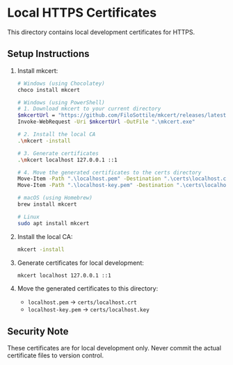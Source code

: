 # Local HTTPS Certificates

This directory contains local development certificates for HTTPS.

## Setup Instructions

1. Install mkcert:

   ```bash
   # Windows (using Chocolatey)
   choco install mkcert

   # Windows (using PowerShell)
   # 1. Download mkcert to your current directory
   $mkcertUrl = "https://github.com/FiloSottile/mkcert/releases/latest/download/mkcert-v1.4.4-windows-amd64.exe"
   Invoke-WebRequest -Uri $mkcertUrl -OutFile ".\mkcert.exe"

   # 2. Install the local CA
   .\mkcert -install

   # 3. Generate certificates
   .\mkcert localhost 127.0.0.1 ::1

   # 4. Move the generated certificates to the certs directory
   Move-Item -Path ".\localhost.pem" -Destination ".\certs\localhost.crt" -Force
   Move-Item -Path ".\localhost-key.pem" -Destination ".\certs\localhost.key" -Force

   # macOS (using Homebrew)
   brew install mkcert

   # Linux
   sudo apt install mkcert
   ```

2. Install the local CA:

   ```bash
   mkcert -install
   ```

3. Generate certificates for local development:

   ```bash
   mkcert localhost 127.0.0.1 ::1
   ```

4. Move the generated certificates to this directory:
   - `localhost.pem` -> `certs/localhost.crt`
   - `localhost-key.pem` -> `certs/localhost.key`

## Security Note

These certificates are for local development only. Never commit the actual certificate files to version control.

